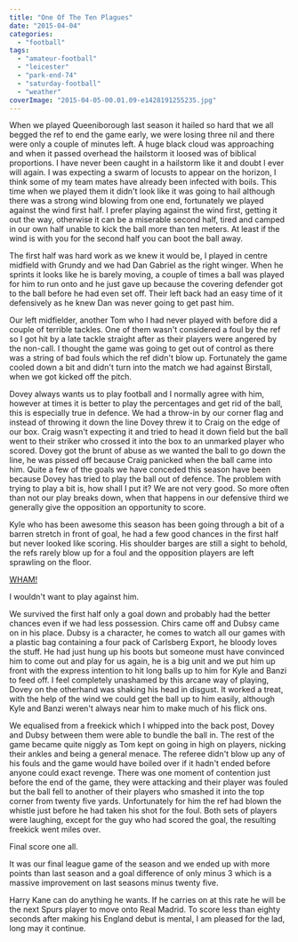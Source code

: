 ```yaml
---
title: "One Of The Ten Plagues"
date: "2015-04-04"
categories: 
  - "football"
tags: 
  - "amateur-football"
  - "leicester"
  - "park-end-74"
  - "saturday-football"
  - "weather"
coverImage: "2015-04-05-00.01.09-e1428191255235.jpg"
---
```


When we played Queeniborough last season it hailed so hard that we all begged the ref to end the game early, we were losing three nil and there were only a couple of minutes left. A huge black cloud was approaching and when it passed overhead the hailstorm it loosed was of biblical proportions. I have never been caught in a hailstorm like it and doubt I ever will again. I was expecting a swarm of locusts to appear on the horizon, I think some of my team mates have already been infected with boils. This time when we played them it didn't look like it was going to hail although there was a strong wind blowing from one end, fortunately we played against the wind first half. I prefer playing against the wind first, getting it out the way, otherwise it can be a miserable second half, tired and camped in our own half unable to kick the ball more than ten meters. At least if the wind is with you for the second half you can boot the ball away.

The first half was hard work as we knew it would be, I played in centre midfield with Grundy and we had Dan Gabriel as the right winger. When he sprints it looks like he is barely moving, a couple of times a ball was played for him to run onto and he just gave up because the covering defender got to the ball before he had even set off. Their left back had an easy time of it defensively as he knew Dan was never going to get past him.

Our left midfielder, another Tom who I had never played with before did a couple of terrible tackles. One of them wasn't considered a foul by the ref so I got hit by a late tackle straight after as their players were angered by the non-call. I thought the game was going to get out of control as there was a string of bad fouls which the ref didn't blow up. Fortunately the game cooled down a bit and didn't turn into the match we had against Birstall, when we got kicked off the pitch.

Dovey always wants us to play football and I normally agree with him, however at times it is better to play the percentages and get rid of the ball, this is especially true in defence. We had a throw-in by our corner flag and instead of throwing it down the line Dovey threw it to Craig on the edge of our box. Craig wasn't expecting it and tried to head it down field but the ball went to their striker who crossed it into the box to an unmarked player who scored. Dovey got the brunt of abuse as we wanted the ball to go down the line, he was pissed off because Craig panicked when the ball came into him. Quite a few of the goals we have conceded this season have been because Dovey has tried to play the ball out of defence. The problem with trying to play a bit is, how shall I put it? We are not very good. So more often than not our play breaks down, when that happens in our defensive third we generally give the opposition an opportunity to score.

Kyle who has been awesome this season has been going through a bit of a barren stretch in front of goal, he had a few good chances in the first half but never looked like scoring. His shoulder barges are still a sight to behold, the refs rarely blow up for a foul and the opposition players are left sprawling on the floor.

[WHAM!](http://www.pop-art-expert.com/image-files/roy-lichtenstein-whaam.jpg)

I wouldn't want to play against him.

We survived the first half only a goal down and probably had the better chances even if we had less possession. Chirs came off and Dubsy came on in his place. Dubsy is a character, he comes to watch all our games with a plastic bag containing a four pack of Carlsberg Export, he bloody loves the stuff. He had just hung up his boots but someone must have convinced him to come out and play for us again, he is a big unit and we put him up front with the express intention to hit long balls up to him for Kyle and Banzi to feed off. I feel completely unashamed by this arcane way of playing, Dovey on the otherhand was shaking his head in disgust. It worked a treat, with the help of the wind we could get the ball up to him easily, although Kyle and Banzi weren't always near him to make much of his flick ons.

We equalised from a freekick which I whipped into the back post, Dovey and Dubsy between them were able to bundle the ball in. The rest of the game became quite niggly as Tom kept on going in high on players, nicking their ankles and being a general menace. The referee didn't blow up any of his fouls and the game would have boiled over if it hadn't ended before anyone could exact revenge. There was one moment of contention just before the end of the game, they were attacking and their player was fouled but the ball fell to another of their players who smashed it into the top corner from twenty five yards. Unfortunately for him the ref had blown the whistle just before he had taken his shot for the foul. Both sets of players were laughing, except for the guy who had scored the goal, the resulting freekick went miles over.

Final score one all.

It was our final league game of the season and we ended up with more points than last season and a goal difference of only minus 3 which is a massive improvement on last seasons minus twenty five.

Harry Kane can do anything he wants. If he carries on at this rate he will be the next Spurs player to move onto Real Madrid. To score less than eighty seconds after making his England debut is mental, I am pleased for the lad, long may it continue.
